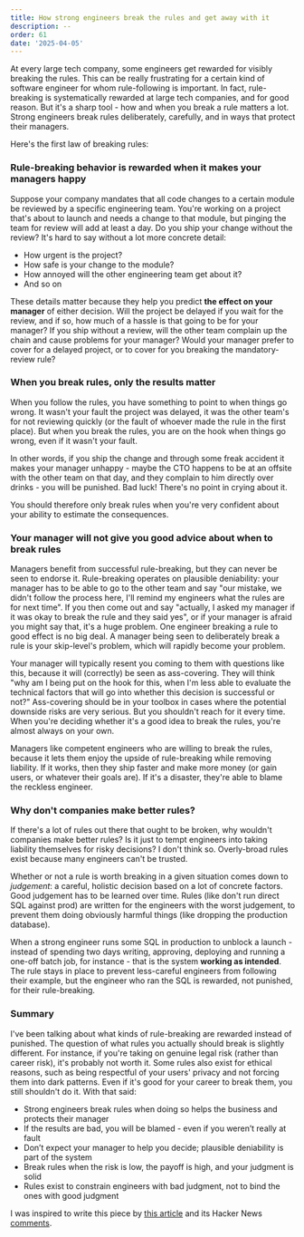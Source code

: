 ```yaml
---
title: How strong engineers break the rules and get away with it
description: --
order: 61
date: '2025-04-05'
---
```


At every large tech company, some engineers get rewarded for visibly breaking the rules. This can be really frustrating for a certain kind of software engineer for whom rule-following is important. In fact, rule-breaking is systematically rewarded at large tech companies, and for good reason. But it's a sharp tool - how and when you break a rule matters a lot. Strong engineers break rules deliberately, carefully, and in ways that protect their managers.

Here's the first law of breaking rules:

### Rule-breaking behavior is rewarded when it makes your managers happy

Suppose your company mandates that all code changes to a certain module be reviewed by a specific engineering team. You're working on a project that's about to launch and needs a change to that module, but pinging the team for review will add at least a day. Do you ship your change without the review? It's hard to say without a lot more concrete detail:

- How urgent is the project?
- How safe is your change to the module?
- How annoyed will the other engineering team get about it?
- And so on

These details matter because they help you predict **the effect on your manager** of either decision. Will the project be delayed if you wait for the review, and if so, how much of a hassle is that going to be for your manager? If you ship without a review, will the other team complain up the chain and cause problems for your manager? Would your manager prefer to cover for a delayed project, or to cover for you breaking the mandatory-review rule?

### When you break rules, only the results matter

When you follow the rules, you have something to point to when things go wrong. It wasn't your fault the project was delayed, it was the other team's for not reviewing quickly (or the fault of whoever made the rule in the first place). But when you break the rules, you are on the hook when things go wrong, even if it wasn't your fault.

In other words, if you ship the change and through some freak accident it makes your manager unhappy - maybe the CTO happens to be at an offsite with the other team on that day, and they complain to him directly over drinks - you will be punished. Bad luck! There's no point in crying about it.

You should therefore only break rules when you're very confident about your ability to estimate the consequences.

### Your manager will not give you good advice about when to break rules

Managers benefit from successful rule-breaking, but they can never be seen to endorse it. Rule-breaking operates on plausible deniability: your manager has to be able to go to the other team and say "our mistake, we didn't follow the process here, I'll remind my engineers what the rules are for next time". If you then come out and say "actually, I asked my manager if it was okay to break the rule and they said yes", or if your manager is afraid you might say that, it's a huge problem. One engineer breaking a rule to good effect is no big deal. A manager being seen to deliberately break a rule is your skip-level's problem, which will rapidly become your problem.

Your manager will typically resent you coming to them with questions like this, because it will (correctly) be seen as ass-covering. They will think "why am I being put on the hook for this, when I'm less able to evaluate the technical factors that will go into whether this decision is successful or not?" Ass-covering should be in your toolbox in cases where the potential downside risks are very serious. But you shouldn't reach for it every time. When you're deciding whether it's a good idea to break the rules, you're almost always on your own.

Managers like competent engineers who are willing to break the rules, because it lets them enjoy the upside of rule-breaking while removing liability. If it works, then they ship faster and make more money (or gain users, or whatever their goals are). If it's a disaster, they're able to blame the reckless engineer.

### Why don't companies make better rules?

If there's a lot of rules out there that ought to be broken, why wouldn't companies make better rules? Is it just to tempt engineers into taking liability themselves for risky decisions? I don't think so. Overly-broad rules exist because many engineers can't be trusted.

Whether or not a rule is worth breaking in a given situation comes down to _judgement_: a careful, holistic decision based on a lot of concrete factors. Good judgement has to be learned over time. Rules (like don't run direct SQL against prod) are written for the engineers with the worst judgement, to prevent them doing obviously harmful things (like dropping the production database).

When a strong engineer runs some SQL in production to unblock a launch - instead of spending two days writing, approving, deploying and running a one-off batch job, for instance - that is the system **working as intended**. The rule stays in place to prevent less-careful engineers from following their example, but the engineer who ran the SQL is rewarded, not punished, for their rule-breaking.

### Summary

I've been talking about what kinds of rule-breaking are rewarded instead of punished. The question of what rules you actually should break is slightly different. For instance, if you're taking on genuine legal risk (rather than career risk), it's probably not worth it. Some rules also exist for ethical reasons, such as being respectful of your users' privacy and not forcing them into dark patterns. Even if it's good for your career to break them, you still shouldn't do it. With that said:

- Strong engineers break rules when doing so helps the business and protects their manager
- If the results are bad, you will be blamed - even if you weren’t really at fault
- Don’t expect your manager to help you decide; plausible deniability is part of the system
- Break rules when the risk is low, the payoff is high, and your judgment is solid
- Rules exist to constrain engineers with bad judgment, not to bind the ones with good judgment

I was inspired to write this piece by [this article](https://journals.aom.org/doi/10.5465/amd.2022.0280.summary) and its Hacker News [comments](https://news.ycombinator.com/item?id=43555220).
